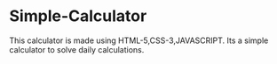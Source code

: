 # Simple-Calculator
This calculator is made using HTML-5,CSS-3,JAVASCRIPT. Its a simple calculator to solve daily calculations.
